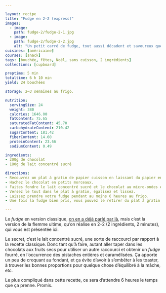 ```yaml
---

layout: recipe
title: "Fudge en 2–2 (express)"
images:
  - image:
    path: fudge-2/fudge-2-1.jpg
  - image:
    path: fudge-2/fudge-2-2.jpg
    alt: "Un petit carré de fudge, tout aussi décadent et savoureux que le classique, mais sans se prendre la tête."
cuisines: [américaine]
courses: [snack]
tags: [bouchée, fêtes, Noël, sans cuisson, 2 ingrédients]
collections: [cupboard]

preptime: 5 min
totaltime: 6 h 10 min
yield: 24 bouchées

storage: 2–3 semaines au frigo.

nutrition:
  servingSize: 24
  weight: 380
  calories: 1646.00
  fatContent: 75.65
  saturatedFatContent: 45.70
  carbohydrateContent: 210.42
  sugarContent: 181.42
  fiberContent: 14.60
  proteinContent: 23.66
  sodiumContent: 0.49

ingredients:
- 200g de chocolat
- 180g de lait concentré sucré

directions:
- Recouvrez un plat à gratin de papier cuisson en laissant du papier en plus sur 2 côtés pour pouvoir le soulever plus facilement. Assurez-vous qu’il puisse aller au frigo.
- Hachez le chocolat en petits morceaux.
- Faites fondre le lait concentré sucré et le chocolat au micro-ondes en plusieurs fois à puissance moyenne, en mélangeant entre chaque itération de 30 secondes. Le but est d’obtenir quelque chose de suffisamment liquide pour pouvoir être coulé et lissé sans galérer avec la maryse.
- Versez le tout dans le plat à gratin, égalisez et lissez.
- Laissez prendre votre fudge pendant au moins 6 heures au frigo.
- Une fois la fudge bien pris, vous pouvez le retirer du plat à gratin et le découper en petits dés.

---
```


Le <i lang="en">fudge</i> en version classique, [on en a déjà parlé par là](fudge-chocolat.html), mais c’est la version de la flemme ultime, qu’on réalise en 2–2 (2 ingrédients, 2 minutes), qui vous est présentée ici.

Le secret, c’est le lait concentré sucré, une sorte de raccourci par rapport à la recette classique. Donc tant qu’à faire, autant aller taper dans les chocolats aux fruits secs pour utiliser un autre raccourci et obtenir un <i lang="en">fudge</i> fourré, en l’occurrence des pistaches entières et caramélisées. Ça apporte un peu de croquant au fondant, et ça évite d’avoir à s’embêter à les toaster, à trouver les bonnes proportions pour quelque chose d’équilibré à la mâche, etc.

Le plus compliqué dans cette recette, ce sera d’attendre 6 heures le temps que ça prenne. Promis.
